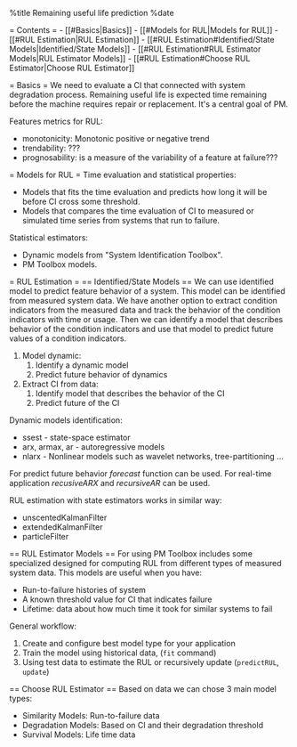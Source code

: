 %title Remaining useful life prediction
%date

= Contents =
    - [[#Basics|Basics]]
    - [[#Models for RUL|Models for RUL]]
    - [[#RUL Estimation|RUL Estimation]]
        - [[#RUL Estimation#Identified/State Models|Identified/State Models]]
        - [[#RUL Estimation#RUL Estimator Models|RUL Estimator Models]]
        - [[#RUL Estimation#Choose RUL Estimator|Choose RUL Estimator]]

= Basics =
We need to evaluate a CI that connected with system degradation process.
Remaining useful life is expected time remaining before the machine
requires repair or replacement. It's a central goal of PM.

Features metrics for RUL:
- monotonicity: Monotonic positive or negative trend
- trendability: ???
- prognosability: is a measure of the variability of a feature at
  failure???

= Models for RUL =
Time evaluation and statistical properties:
- Models that fits the time evaluation and predicts how long it will be
  before CI cross some threshold.
- Models that compares the time evaluation of CI to measured or simulated
  time series from systems that run to failure.

Statistical estimators:
- Dynamic models from "System Identification Toolbox".
- PM Toolbox models.


= RUL Estimation =
== Identified/State Models ==
We can use identified model to predict feature behavior of a system. This
model can be identified from measured system data.
We have another option to extract condition indicators from the measured
data and track the behavior of the condition indicators with time or usage.
Then we can identify a model that describes behavior of the condition
indicators and use that model to predict future values of a condition
indicators.

1. Model dynamic:
    1. Identify a dynamic model
    2. Predict future behavior of dynamics
2. Extract CI from data:
    1. Identify model that describes the behavior of the CI
    2. Predict future of the CI

Dynamic models identification:
- ssest - state-space estimator
- arx, armax, ar - autoregressive models
- nlarx - Nonlinear models such as wavelet networks, tree-partitioning ...

For predict future behavior *forecast* function can be used.
For real-time application *recusiveARX* and *recursiveAR* can be used.

RUL estimation with state estimators works in similar way:
- unscentedKalmanFilter
- extendedKalmanFilter
- particleFilter

== RUL Estimator Models ==
For using PM Toolbox includes some specialized designed for computing RUL
from different types of measured system data. This models are useful when
you have:
- Run-to-failure histories of system
- A known threshold value for CI that indicates failure
- Lifetime: data about how much time it took for similar systems to fail

General workflow:
1. Create and configure best model type for your application
2. Train the model using historical data, (`fit` command)
3. Using test data to estimate the RUL or recursively update (`predictRUL`,
   `update`)

== Choose RUL Estimator ==
Based on data we can chose 3 main model types:
- Similarity Models: Run-to-failure data
- Degradation Models: Based on CI and their degradation threshold
- Survival Models: Life time data



